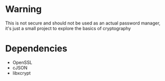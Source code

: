 # Warning

This is not secure and should not be used as an actual password manager, it's just a small project to explore the basics
of cryptography

# Dependencies

- OpenSSL
- cJSON
- libxcrypt